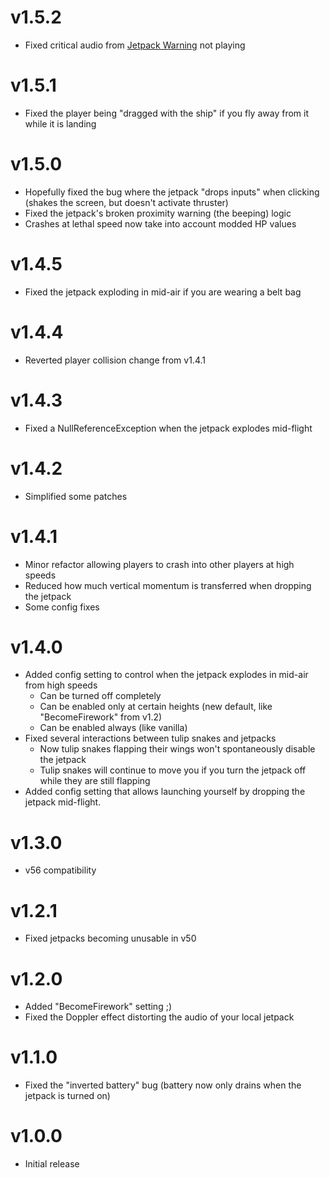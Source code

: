 # v1.5.2
- Fixed critical audio from [Jetpack Warning](https://thunderstore.io/c/lethal-company/p/Hamunii/JetpackWarning/) not playing
# v1.5.1
- Fixed the player being "dragged with the ship" if you fly away from it while it is landing
# v1.5.0
- Hopefully fixed the bug where the jetpack "drops inputs" when clicking (shakes the screen, but doesn't activate thruster)
- Fixed the jetpack's broken proximity warning (the beeping) logic
- Crashes at lethal speed now take into account modded HP values
# v1.4.5
- Fixed the jetpack exploding in mid-air if you are wearing a belt bag
# v1.4.4
- Reverted player collision change from v1.4.1
# v1.4.3
- Fixed a NullReferenceException when the jetpack explodes mid-flight
# v1.4.2
- Simplified some patches
# v1.4.1
- Minor refactor allowing players to crash into other players at high speeds
- Reduced how much vertical momentum is transferred when dropping the jetpack
- Some config fixes
# v1.4.0
- Added config setting to control when the jetpack explodes in mid-air from high speeds
  - Can be turned off completely
  - Can be enabled only at certain heights (new default, like "BecomeFirework" from v1.2)
  - Can be enabled always (like vanilla)
- Fixed several interactions between tulip snakes and jetpacks
  - Now tulip snakes flapping their wings won't spontaneously disable the jetpack
  - Tulip snakes will continue to move you if you turn the jetpack off while they are still flapping
- Added config setting that allows launching yourself by dropping the jetpack mid-flight.
# v1.3.0
- v56 compatibility
# v1.2.1
- Fixed jetpacks becoming unusable in v50
# v1.2.0
- Added "BecomeFirework" setting ;)
- Fixed the Doppler effect distorting the audio of your local jetpack
# v1.1.0
- Fixed the "inverted battery" bug (battery now only drains when the jetpack is turned on)
# v1.0.0
- Initial release
